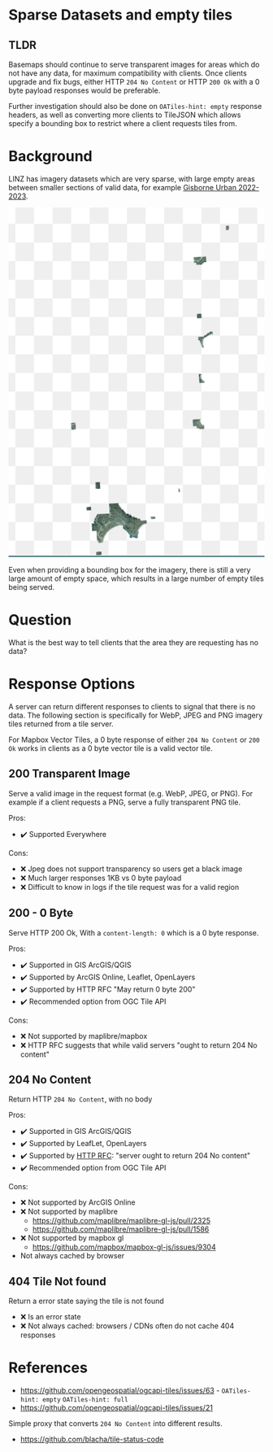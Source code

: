 # Sparse Datasets and empty tiles

## TLDR

Basemaps should continue to serve transparent images for areas which do not have any data, for maximum compatibility with clients. Once clients upgrade and fix bugs, either HTTP `204 No Content` or HTTP `200 Ok` with a 0 byte payload responses would be preferable.

Further investigation should also be done on `OATiles-hint: empty` response headers, as well as converting more clients to TileJSON which allows specify a bounding box to restrict where a client requests tiles from.

# Background

LINZ has imagery datasets which are very sparse, with large empty areas between smaller sections of valid data, for example [Gisborne Urban 2022-2023](https://basemaps.linz.govt.nz/?i=gisborne-2022-2023-0.1m).

[![Gisborne 2023](./static/2023-06-26-gisborne-2023.png)](https://basemaps.linz.govt.nz/?i=gisborne-2022-2023-0.1m)

Even when providing a bounding box for the imagery, there is still a very large amount of empty space, which results in a large number of empty tiles being served.

# Question

What is the best way to tell clients that the area they are requesting has no data?

# Response Options

A server can return different responses to clients to signal that there is no data. The following section is specifically for WebP, JPEG and PNG imagery tiles returned from a tile server.

For Mapbox Vector Tiles, a 0 byte response of either `204 No Content` or `200 Ok` works in clients as a 0 byte vector tile is a valid vector tile.

## 200 Transparent Image

Serve a valid image in the request format (e.g. WebP, JPEG, or PNG). For example if a client requests a PNG, serve a fully transparent PNG tile.

Pros:

- ✔️ Supported Everywhere

Cons:

- ❌ Jpeg does not support transparency so users get a black image
- ❌ Much larger responses 1KB vs 0 byte payload
- ❌ Difficult to know in logs if the tile request was for a valid region

## 200 - 0 Byte

Serve HTTP 200 Ok, With a `content-length: 0` which is a 0 byte response.

Pros:

- ✔️ Supported in GIS ArcGIS/QGIS
- ✔️ Supported by ArcGIS Online, Leaflet, OpenLayers
- ✔️ Supported by HTTP RFC "May return 0 byte 200"
- ✔️ Recommended option from OGC Tile API

Cons:

- ❌ Not supported by maplibre/mapbox
- ❌ HTTP RFC suggests that while valid servers "ought to return 204 No content"

## 204 No Content

Return HTTP `204 No Content`, with no body

Pros:

- ✔️ Supported in GIS ArcGIS/QGIS
- ✔️ Supported by LeafLet, OpenLayers
- ✔️ Supported by [HTTP RFC](https://www.rfc-editor.org/rfc/rfc9110.html#name-200-ok):  "server ought to return 204 No content"
- ✔️ Recommended option from OGC Tile API

Cons:

- ❌ Not supported by ArcGIS Online
- ❌ Not supported by maplibre
  - https://github.com/maplibre/maplibre-gl-js/pull/2325
  - https://github.com/maplibre/maplibre-gl-js/pull/1586
- ❌ Not supported by mapbox gl
  - https://github.com/mapbox/mapbox-gl-js/issues/9304
- Not always cached by browser

## 404 Tile Not found

Return a error state saying the tile is not found

- ❌ Is an error state
- ❌ Not always cached: browsers / CDNs often do not cache 404 responses

# References

- https://github.com/opengeospatial/ogcapi-tiles/issues/63 - `OATiles-hint: empty` `OATiles-hint: full`
- https://github.com/opengeospatial/ogcapi-tiles/issues/21

Simple proxy that converts `204 No Content` into different results.

- https://github.com/blacha/tile-status-code
